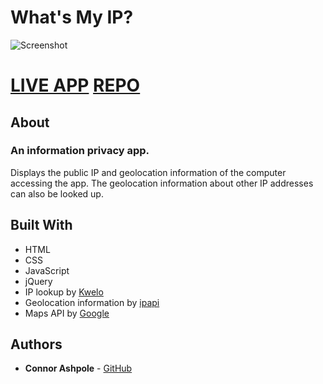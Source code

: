 # What's My IP?

![Screenshot](https://i.imgur.com/qOIAXBo.png)

# [LIVE APP](http://cabagnale.com)   [REPO](https://github.com/CAbagnale/WhatsMyIP)

## About

### An information privacy app. 

Displays the public IP and geolocation information of the computer accessing the app. The geolocation information about other IP addresses can also be looked up. 

## Built With

* HTML
* CSS
* JavaScript
* jQuery
* IP lookup by [Kwelo](https://www.kwelo.com/)
* Geolocation information by [ipapi](https://ipapi.co/)
* Maps API by [Google](https://cloud.google.com/maps-platform/)

## Authors

* **Connor Ashpole** - [GitHub](https://github.com/CAbagnale)
